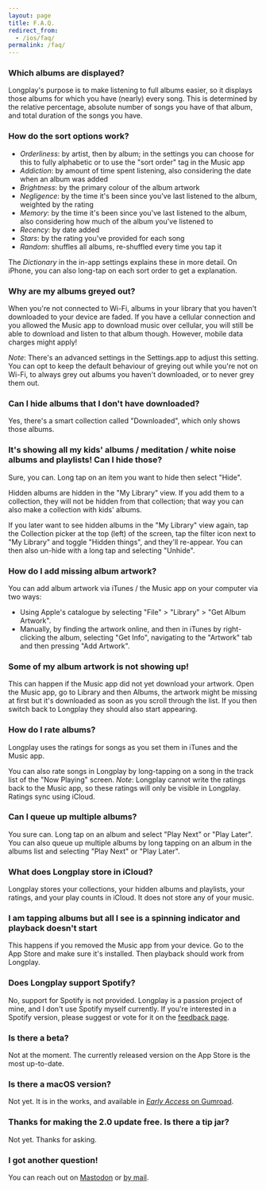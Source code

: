 ```yaml
---
layout: page
title: F.A.Q.
redirect_from:
  - /ios/faq/
permalink: /faq/
---
```


### Which albums are displayed?

Longplay's purpose is to make listening to full albums easier, so it displays those albums for which you have (nearly) every song. This is determined by the relative percentage, absolute number of songs you have of that album, and total duration of the songs you have.

### How do the sort options work?

- _Orderliness_: by artist, then by album; in the settings you can choose for this to fully alphabetic or to use the "sort order" tag in the Music app
- _Addiction_: by amount of time spent listening, also considering the date when an album was added
- _Brightness_: by the primary colour of the album artwork
- _Negligence_: by the time it's been since you've last listened to the album, weighted by the rating
- _Memory_: by the time it's been since you've last listened to the album, also considering how much of the album you've listened to
- _Recency_: by date added
- _Stars_: by the rating you've provided for each song
- _Random_: shuffles all albums, re-shuffled every time you tap it

The _Dictionary_ in the in-app settings explains these in more detail. On iPhone, you can also long-tap on each sort order to get a explanation.

### Why are my albums greyed out?

When you're not connected to Wi-Fi, albums in your library that you haven't downloaded to your device are faded. If you have a cellular connection and you allowed the Music app to download music over cellular, you will still be able to download and listen to that album though. However, mobile data charges might apply!

_Note_: There's an advanced settings in the Settings.app to adjust this setting. You can opt to keep the default behaviour of greying out while you're not on Wi-Fi, to always grey out albums you haven't downloaded, or to never grey them out.

### Can I hide albums that I don't have downloaded?

Yes, there's a smart collection called "Downloaded", which only shows those albums.

### It's showing all my kids' albums / meditation / white noise albums and playlists! Can I hide those?

Sure, you can. Long tap on an item you want to hide then select "Hide".

Hidden albums are hidden in the "My Library" view. If you add them to a collection, they will not be hidden from that collection; that way you can also make a collection with kids' albums.

If you later want to see hidden albums in the "My Library" view again, tap the Collection picker at the top (left) of the screen, tap the filter icon next to "My Library" and toggle "Hidden things", and they'll re-appear. You can then also un-hide with a long tap and selecting "Unhide".

### How do I add missing album artwork?

You can add album artwork via iTunes / the Music app on your computer via two ways:

- Using Apple's catalogue by selecting "File" > "Library" > "Get Album Artwork".
- Manually, by finding the artwork online, and then in iTunes by right-clicking the album, selecting "Get Info", navigating to the "Artwork" tab and then pressing "Add Artwork".

### Some of my album artwork is not showing up!

This can happen if the Music app did not yet download your artwork. Open the Music app, go to Library and then Albums, the artwork might be missing at first but it's downloaded as soon as you scroll through the list. If you then switch back to Longplay they should also start appearing.

### How do I rate albums?

Longplay uses the ratings for songs as you set them in iTunes and the Music app.

You can also rate songs in Longplay by long-tapping on a song in the track list of the "Now Playing" screen. _Note_: Longplay cannot write the ratings back to the Music app, so these ratings will only be visible in Longplay. Ratings sync using iCloud.

### Can I queue up multiple albums?

You sure can. Long tap on an album and select "Play Next" or "Play Later". You can also queue up multiple albums by long tapping on an album in the albums list and selecting "Play Next" or "Play Later".

### What does Longplay store in iCloud?

Longplay stores your collections, your hidden albums and playlists, your ratings, and your play counts in iCloud. It does not store any of your music.

### I am tapping albums but all I see is a spinning indicator and playback doesn't start

This happens if you removed the Music app from your device. Go to the App Store and make sure it's installed. Then playback should work from Longplay.

### Does Longplay support Spotify?

No, support for Spotify is not provided. Longplay is a passion project of mine, and I don't use Spotify myself currently. If you're interested in a Spotify version, please suggest or vote for it on the [feedback page](https://feedback.longplay.app/).

### Is there a beta?

Not at the moment. The currently released version on the App Store is the most up-to-date.

### Is there a macOS version?

Not yet. It is in the works, and available in [_Early Access_ on Gumroad](https://adrianschoenig.gumroad.com/l/longplay).

### Thanks for making the 2.0 update free. Is there a tip jar?

Not yet. Thanks for asking.

### I got another question!

You can reach out on [Mastodon](https://longplay@indieapps.space) or [by mail](mailto:words@longplay.app).
